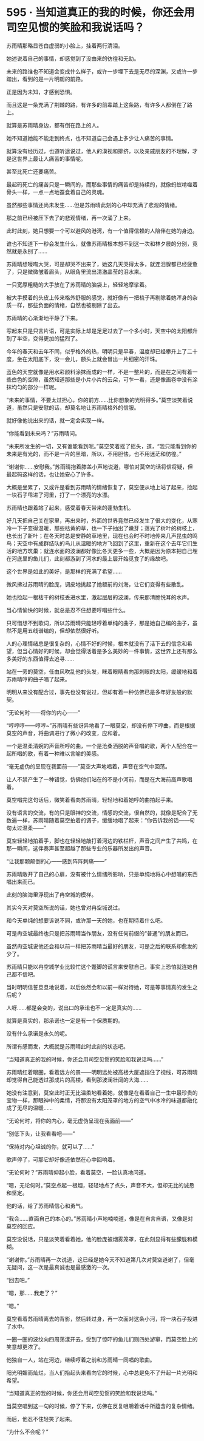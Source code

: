 # 595 · 当知道真正的我的时候，你还会用司空见惯的笑脸和我说话吗？

苏雨晴那略显苍白虚弱的小脸上，挂着两行清泪。

她述说着自己的事情，却感觉到了没由来的彷徨和无助。

未来的路谁也不知道会变成什么样子，或许一步埋下去是无尽的深渊，又或许一步踏出，看到的是一片明朗的前路。

正是因为未知，才感到恐惧。

而且这是一条充满了荆棘的路，有许多的前辈踏上这条路，有许多人都倒在了路上。

就算是苏雨晴身边，都有倒在路上的人。

她不知道她能不能走到终点，也不知道自己会遇上多少让人痛苦的事情。

就算没有经历过，也道听途说过，他人的漠视和排挤，以及亲戚朋友的不理解，才是这世界上最让人痛苦的事情呢。

甚至比死亡还要痛苦。

最起码死亡的痛苦只是一瞬间的，而那些事情的痛苦却是持续的，就像蚂蚁啃噬着骨头一样，一点一点地蚕食着自己的灵魂。

虽然那些事情还尚未发生……但是苏雨晴此刻的心中却充满了悲观的情绪。

那之前已经被压下去了的悲观情绪，再一次涌了上来。

此时此刻，她只想要一个可以避风的港湾，有一个值得信赖的人陪伴在她的身边。

谁也不知道下一秒会发生什么，就像苏雨晴根本想不到这一次和林夕晨的分别，竟然就是永别了……

苏雨晴想嚎啕大哭，可是却哭不出来了，她这几天哭得太多，就连泪腺都已经疲惫了，只是微微皱着眉头，从眼角里流出清澈晶莹的泪水来。

一只宽厚粗糙的大手放在了苏雨晴的脑袋上，轻轻地摩挲着。

被大手摸着的头皮上传来格外舒服的感觉，就好像有一把梳子再剔除着她浑身的杂质一样，那些负面的情绪，自然也被剔除了出去。

苏雨晴的心渐渐地平静了下来。

写起来只是只言片语，可是实际上却是足足过去了一个多小时，天空中的太阳都升到了半空，变得更加的猛烈了。

今年的春天和去年不同，似乎格外的热，明明只是早春，温度却已经攀升上了二十度，坐在太阳底下，没一会儿，额头上就会冒出一片细密的汗珠。

蓝色的天空就像是用水彩颜料涂抹而成的一样，不是一整片的，而是在之间有着一些白色的空隙，虽然知道那些是小片小片的云朵，可乍一看，还是像画卷中没有涂抹均匀的部分一样呢。

“未来的事情，不要太过担心，你的前方……比你想象的光明得多。”莫空淡笑着说道，虽然只是安慰的话，却莫名地让苏雨晴格外的信服。

就好像他说出来的话，就一定会实现一样。

“你能看到未来吗？”苏雨晴问。

“未来所发生的一切，又有谁能看到呢。”莫空笑着摇了摇头，道，“我只能看到你的未来是有光的，而不是一片的黑暗，所以，不用胆怯，也不用迷茫和彷徨。”

“谢谢你……安慰我。”苏雨晴抱着膝盖小声地说道，哪怕对莫空的话将信将疑，但最起码这样的话，也让她安心了许多。

大概是坐累了，又或许是看到苏雨晴的情绪恢复了，莫空便从地上站了起来，捡起一块石子甩进了河里，打了一个漂亮的水漂。

苏雨晴也跟着站了起来，感受着春天带来的蓬勃生机。

好几天把自己关在家里，再出来时，外面的世界竟然已经发生了很大的变化，从寒冷一下子变得温暖，那些枯黄的草，也一下子抽出了嫩芽；落光了树叶的树枝上，也长出了新叶；在冬天时总是安静的草地里，现在也会时不时地传来几声昆虫的鸣鸟；天空中有成群结队的鸟儿从温暖的地方飞回到了这里，重新在这个去年它们生活的地方筑巢；就连水面的波澜都好像比冬天更多一些，大概是因为原本把自己埋在河底里的鱼儿们，此刻都游到了河水的最上层开始觅食了的缘故吧。

这个世界是如此的美好，是那样的充满了希望……

微风拂过苏雨晴的脸庞，调皮地挑起了她额前的刘海，让它们变得有些散乱。

她也捡起一根枯干的树枝丢进水里，激起层层的波澜，传来那清脆悦耳的水声。

当心情愉快的时候，就总是忍不住想要哼唱些什么。

只可惜想不到歌词，所以苏雨晴只能轻哼着单纯的曲子，那是她自己编的曲子，虽然不是用五线谱编的，但却依然很好听。

人的心理情绪总是很复杂的，心情不好的时候，根本就没有了活下去的信念和希望，但当心情好的时候，却会觉得活着是多么美妙的一件事情，这世界上还有那么多美好的东西值得去追寻……

站在一旁的莫空，任由风吹乱他的头发，眯着眼睛看向那刺眼的太阳，缓缓地和着苏雨晴哼的曲子唱了起来。

明明从来没有配合过，事先也没有说过，但却有着一种仿佛已是多年好友般的默契。

“无论何时——将你的内心——”

“哼哼哼——哼哼\~”苏雨晴有些讶异地看了一眼莫空，却没有停下哼曲，而是根据莫空的声音，将曲调进行了微小的改变，应和着。

一个是温柔清婉的声音所哼的曲，一个是沧桑洒脱的声音唱的歌，两个人配合在一起所唱的歌，有着一种难以言喻的美感。

“毫无虚伪的呈现在我面前——”莫空大声地唱着，声音在空气中回荡。

让人不禁产生了一种错觉，仿佛他们站在的不是小河前，而是在大海前高声歌唱着。

莫空唱完这句话后，微笑着看向苏雨晴，轻轻地和着她哼的曲拍起手来。

没有语言的交流，有的只是眼神的交流，情感的交流，很自然的，就像是配合了无数遍一样，苏雨晴随着莫空拍着的调子，缓缓地唱了起来：“你告诉我的话——句句太过温柔——”

莫空轻轻地拍着手，脚也在轻轻地敲打着河边的铁栏杆，声音之间产生了共鸣，在那一瞬间，这伴奏声甚至超越了那些专业的乐器所发出的声音。

“让我那颗颠倒的心——感到阵阵刺痛——”

苏雨晴敞开了自己的心扉，没有被什么情绪所影响，只是单纯地将心中想唱的东西唱出来而已。

此刻的脑海里浮现出了冉空城的模样。

其实今天对莫空所说的话，她也曾对冉空城说过。

和今天单纯的想要诉说不同，或许那一天的她，也在期待着什么吧。

可是冉空城最终也只是把苏雨晴当作朋友，没有任何前缀的“普通”的朋友而已。

虽然冉空城说他还会和以前一样把苏雨晴当最好的朋友，可是之后的联系却愈发的少了。

苏雨晴只能以冉空城学业比较忙这个蹩脚的谎言来安慰自己，事实上恐怕就连她自己都不信吧。

当时明明信誓旦旦地说着，以后依然会和以前一样对待她，可是等事情真的发生之后呢？

人呀……都是会变的，说出口的承诺也不一定是真实的……

就算是真实的，那承诺也一定是有一个保质期的。

没有什么承诺是永久的呢。

所谓有感而发，大概就是苏雨晴此时此刻的状态吧。

“当知道真正的我的时候，你还会用司空见惯的笑脸和我说话吗……”

苏雨晴红着眼圈，看着远方的景——明明远处被高楼大厦遮挡住了视线，可苏雨晴却觉得自己能透过那成片的高楼，看到那波澜壮阔的大海……

她没有注意到，莫空此时正无比温柔地看着她，就像是在看着自己一生中最珍贵的宝物一样，那眼神中的柔情，将那没有太阳笼罩的地方的空气中冰冷的味道都融化成了无尽的温暖……

“无论何时，将你的内心，毫无虚伪呈现在我面前——”

“别低下头，让我看看吧——”

“保持对内心坦诚的你，就可以了……”

歌声停了，可那它却好像还依然在心中回响着。

“无论何时？”苏雨晴仰起小脸，看着莫空，一脸认真地问道。

“嗯，无论何时。”莫空点起一根烟，轻轻地点了点头，声音不大，但却无比的诚恳和坚定。

他的话，给了苏雨晴信心和勇气。

“我会……直面自己的本心的。”苏雨晴小声地喃喃道，像是在自言自语，又像是对莫空的回应。

莫空没说话，只是淡笑着看着她，他的脸庞被烟雾笼罩，在此刻显得有些朦胧和模糊。

“谢谢你。”苏雨晴再一次说道，这已经是她今天不知道第几次对莫空道谢了，但毫无疑问，这一次是最真诚也是最感激的一次。

“回去吧。”

“嗯，那……我走了？”

“嗯。”

莫空看着苏雨晴离去的背影，然后转过身，再一次面对这条小河，将一块石子投进了水中。

一圈一圈的波纹向四周荡漾开去，受到了惊吓的鱼儿们则四处游窜，而莫空脸上的笑意却更浓了。

他独自一人，站在河边，继续哼着之前和苏雨晴一同唱的歌曲。

阳光明媚而灿烂，当人们抬起头来看向它的时候，心中总是免不了升起一片光明和希望。

“当知道真正的我的时候，你还会用司空见惯的笑脸和我说话吗。”

当莫空唱到这一句的时候，停了下来，仿佛在反复咀嚼着话中所蕴含的复杂情绪。

而后，他忍不住轻笑了起来。

“为什么不会呢？”
